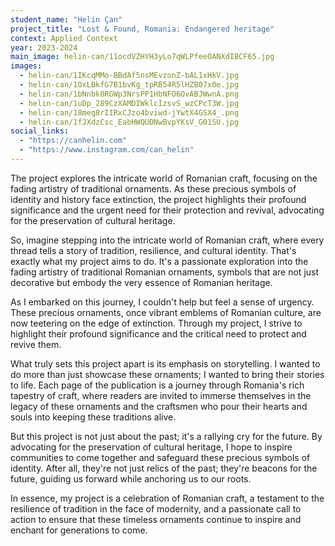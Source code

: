 ```yaml
---
student_name: "Helin Çan"
project_title: "Lost & Found, Romania: Endangered heritage"
context: Applied Context
year: 2023-2024
main_image: helin-can/11ocdVZHYH3yLo7qWLPfeeOANXdIBCF65.jpg
images:
  - helin-can/1IKcqMMo-BBdAf5nsMEvzonZ-bAL1xHkV.jpg
  - helin-can/1OxLBkfG7B1bvKg_tpRB54R5lHZB07x0e.jpg
  - helin-can/1bNnbk8RGWp3NrsPP1HbNFO6OvABJWwnA.png
  - helin-can/1uDp_289CzXAMDIWklcIzsvS_wzCPcT3W.jpg
  - helin-can/18meg8rIIRxCJzo4bviwd-jYwtX4GSX4_.png
  - helin-can/1fJXdzCsc_EabHWQUDNwBvpYKsV_G01SU.jpg
social_links:
  - "https://canhelin.com"
  - "https://www.instagram.com/can_helin"
---
```

The project explores the intricate world of Romanian craft, focusing on the fading artistry of traditional ornaments. As these precious symbols of identity and history face extinction, the project highlights their profound significance and the urgent need for their protection and revival, advocating for the preservation of cultural heritage.

So, imagine stepping into the intricate world of Romanian craft, where every thread tells a story of tradition, resilience, and cultural identity. That's exactly what my project aims to do. It's a passionate exploration into the fading artistry of traditional Romanian ornaments, symbols that are not just decorative but embody the very essence of Romanian heritage.

As I embarked on this journey, I couldn't help but feel a sense of urgency. These precious ornaments, once vibrant emblems of Romanian culture, are now teetering on the edge of extinction. Through my project, I strive to highlight their profound significance and the critical need to protect and revive them.

What truly sets this project apart is its emphasis on storytelling. I wanted to do more than just showcase these ornaments; I wanted to bring their stories to life. Each page of the publication is a journey through Romania's rich tapestry of craft, where readers are invited to immerse themselves in the legacy of these ornaments and the craftsmen who pour their hearts and souls into keeping these traditions alive.

But this project is not just about the past; it's a rallying cry for the future. By advocating for the preservation of cultural heritage, I hope to inspire communities to come together and safeguard these precious symbols of identity. After all, they're not just relics of the past; they're beacons for the future, guiding us forward while anchoring us to our roots.

In essence, my project is a celebration of Romanian craft, a testament to the resilience of tradition in the face of modernity, and a passionate call to action to ensure that these timeless ornaments continue to inspire and enchant for generations to come.
